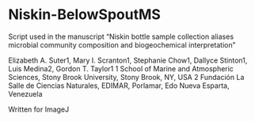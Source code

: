 # Niskin-BelowSpoutMS

Script used in the manuscript
“Niskin bottle sample collection aliases microbial community composition and biogeochemical interpretation”

Elizabeth A. Suter1, Mary I. Scranton1, Stephanie Chow1, Dallyce Stinton1, Luis Medina2, Gordon T. Taylor1
1 School of Marine and Atmospheric Sciences, Stony Brook University, Stony Brook, NY, USA
2 Fundación La Salle de Ciencias Naturales, EDIMAR, Porlamar, Edo Nueva Esparta, Venezuela

Written for ImageJ
